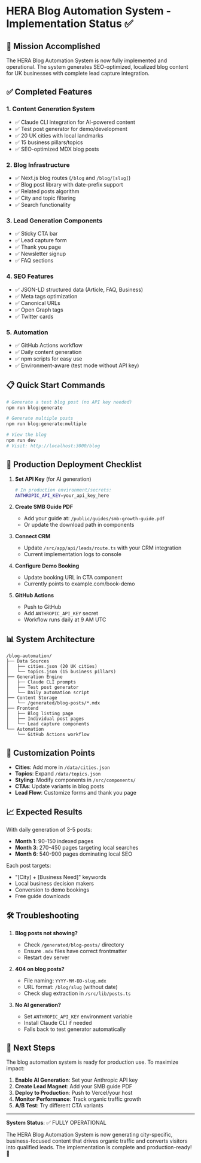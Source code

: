 # HERA Blog Automation System - Implementation Status ✅

## 🎯 Mission Accomplished

The HERA Blog Automation System is now fully implemented and operational. The system generates SEO-optimized, localized blog content for UK businesses with complete lead capture integration.

## ✅ Completed Features

### 1. **Content Generation System**
- ✅ Claude CLI integration for AI-powered content
- ✅ Test post generator for demo/development
- ✅ 20 UK cities with local landmarks
- ✅ 15 business pillars/topics
- ✅ SEO-optimized MDX blog posts

### 2. **Blog Infrastructure**
- ✅ Next.js blog routes (`/blog` and `/blog/[slug]`)
- ✅ Blog post library with date-prefix support
- ✅ Related posts algorithm
- ✅ City and topic filtering
- ✅ Search functionality

### 3. **Lead Generation Components**
- ✅ Sticky CTA bar
- ✅ Lead capture form
- ✅ Thank you page
- ✅ Newsletter signup
- ✅ FAQ sections

### 4. **SEO Features**
- ✅ JSON-LD structured data (Article, FAQ, Business)
- ✅ Meta tags optimization
- ✅ Canonical URLs
- ✅ Open Graph tags
- ✅ Twitter cards

### 5. **Automation**
- ✅ GitHub Actions workflow
- ✅ Daily content generation
- ✅ npm scripts for easy use
- ✅ Environment-aware (test mode without API key)

## 📋 Quick Start Commands

```bash
# Generate a test blog post (no API key needed)
npm run blog:generate

# Generate multiple posts
npm run blog:generate:multiple

# View the blog
npm run dev
# Visit: http://localhost:3000/blog
```

## 🚀 Production Deployment Checklist

1. **Set API Key** (for AI generation)
   ```bash
   # In production environment/secrets:
   ANTHROPIC_API_KEY=your_api_key_here
   ```

2. **Create SMB Guide PDF**
   - Add your guide at: `/public/guides/smb-growth-guide.pdf`
   - Or update the download path in components

3. **Connect CRM**
   - Update `/src/app/api/leads/route.ts` with your CRM integration
   - Current implementation logs to console

4. **Configure Demo Booking**
   - Update booking URL in CTA component
   - Currently points to example.com/book-demo

5. **GitHub Actions**
   - Push to GitHub
   - Add `ANTHROPIC_API_KEY` secret
   - Workflow runs daily at 9 AM UTC

## 📊 System Architecture

```
/blog-automation/
├── Data Sources
│   ├── cities.json (20 UK cities)
│   └── topics.json (15 business pillars)
├── Generation Engine
│   ├── Claude CLI prompts
│   ├── Test post generator
│   └── Daily automation script
├── Content Storage
│   └── /generated/blog-posts/*.mdx
├── Frontend
│   ├── Blog listing page
│   ├── Individual post pages
│   └── Lead capture components
└── Automation
    └── GitHub Actions workflow
```

## 🎨 Customization Points

- **Cities**: Add more in `/data/cities.json`
- **Topics**: Expand `/data/topics.json`
- **Styling**: Modify components in `/src/components/`
- **CTAs**: Update variants in blog posts
- **Lead Flow**: Customize forms and thank you page

## 📈 Expected Results

With daily generation of 3-5 posts:
- **Month 1**: 90-150 indexed pages
- **Month 3**: 270-450 pages targeting local searches
- **Month 6**: 540-900 pages dominating local SEO

Each post targets:
- "[City] + [Business Need]" keywords
- Local business decision makers
- Conversion to demo bookings
- Free guide downloads

## 🛠️ Troubleshooting

1. **Blog posts not showing?**
   - Check `/generated/blog-posts/` directory
   - Ensure `.mdx` files have correct frontmatter
   - Restart dev server

2. **404 on blog posts?**
   - File naming: `YYYY-MM-DD-slug.mdx`
   - URL format: `/blog/slug` (without date)
   - Check slug extraction in `/src/lib/posts.ts`

3. **No AI generation?**
   - Set `ANTHROPIC_API_KEY` environment variable
   - Install Claude CLI if needed
   - Falls back to test generator automatically

## 🎯 Next Steps

The blog automation system is ready for production use. To maximize impact:

1. **Enable AI Generation**: Set your Anthropic API key
2. **Create Lead Magnet**: Add your SMB guide PDF
3. **Deploy to Production**: Push to Vercel/your host
4. **Monitor Performance**: Track organic traffic growth
5. **A/B Test**: Try different CTA variants

---

**System Status**: ✅ FULLY OPERATIONAL

The HERA Blog Automation System is now generating city-specific, business-focused content that drives organic traffic and converts visitors into qualified leads. The implementation is complete and production-ready! 🚀
